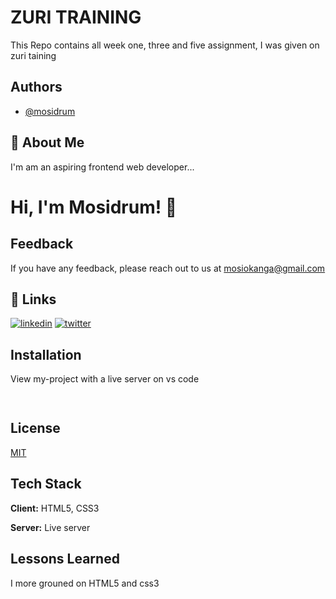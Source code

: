 
# ZURI TRAINING

This Repo contains all week one, three and five assignment, I was given on zuri taining
## Authors

- [@mosidrum](https://www.github.com/mosidrum)


## 🚀 About Me
I'm am an aspiring frontend web developer...


# Hi, I'm Mosidrum! 👋


## Feedback

If you have any feedback, please reach out to us at mosiokanga@gmail.com


## 🔗 Links
[![linkedin](https://img.shields.io/badge/linkedin-0A66C2?style=for-the-badge&logo=linkedin&logoColor=white)](https://linkedin.com/in/isaac-ayodele-37890521b)
[![twitter](https://img.shields.io/badge/twitter-1DA1F2?style=for-the-badge&logo=twitter&logoColor=white)](https://twitter.com/mosidrum)


## Installation

View my-project with a live server on vs code

```bash
  
```
    
## License

[MIT](https://choosealicense.com/licenses/mit/)


## Tech Stack

**Client:** HTML5, CSS3

**Server:** Live server


## Lessons Learned
I more grouned on HTML5 and css3